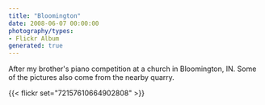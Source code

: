 ```yaml
---
title: "Bloomington"
date: 2008-06-07 00:00:00
photography/types:
- Flickr Album
generated: true
---
```

After my brother's piano competition at a church in Bloomington, IN.  Some of the pictures also come from the nearby quarry.

{{< flickr set="72157610664902808" >}}
